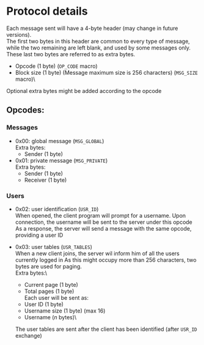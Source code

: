 # Protocol details

Each message sent will have a 4-byte header (may change in future versions).\
The first two bytes in this header are common to every type of message,\
while the two remaining are left blank, and used by some messages only.\
These last two bytes are referred to as extra bytes.

+ Opcode (1 byte) (`OP_CODE` macro)
+ Block size (1 byte) (Message maximum size is 256 characters) (`MSG_SIZE` macro)\

Optional extra bytes might be added according to the opcode

## Opcodes:

### Messages

+ 0x00: global message (`MSG_GLOBAL`)\
	Extra bytes:
	- Sender (1 byte)
+ 0x01: private message (`MSG_PRIVATE`)\
	Extra bytes:
	- Sender (1 byte)
	- Receiver (1 byte)

### Users

+ 0x02: user identification (`USR_ID`)\
	When opened, the client program will prompt for a username.
	Upon connection, the username will be sent to the server under this opcode
	As a response, the server will send a message with the same opcode, providing
	a user ID
+ 0x03: user tables (`USR_TABLES`)\
	When a new client joins, the server wil inform him of all the users currently logged in
	As this might occupy more than 256 characters, two bytes are used for paging.\
	Extra bytes:\
	- Current page (1 byte)
	- Total pages (1 byte)\
	Each user will be sent as:
	- User ID (1 byte)
	- Username size (1 byte) (max 16)
	- Username (_n_ bytes)\

	The user tables are sent after the client has been identified (after `USR_ID` exchange)
